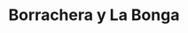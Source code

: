 ---
title: Borrachera y La Bonga
nombre_comunidad: Borrachera y La Bonga
municipio: El Bagre
departamento: Antioquia
descripcion: >-
  Son dos comunidades que quedan muy cerca, en total 90 familias (60 en la
  borrachera y 30 en La bonga), ubicada a 60 minutos de  la cabecera municipal
  por carretera destapada.  La mayoría del suelo de la comunidad está en reserva
  Forestal por lo que es un territorio con pequeñas montañas, bosques, pastos y
  abundante agua de quebradas cristalinas, gran variedad de especies de aves,
  reptiles, mamíferos y  peces nativos.  


  Son Apicultores y agricultores. Sobre sale la importancia de las juntanzas a
  ritos religiosos en la comunidad. Las dos veredas hacen parte del proceso de
  Reparación Colectiva Corregimiento de Puerto López y del proceso de tejedores
  y tejedoras de Entrelazando de la Unidad de Víctimas. 
num_personas: 0
num_familias: 90
min_distancia_casco_urbano: 60
km_distancia_casco_urbano: 18
vias_acceso: >-
  Se puede acceder mediante carretera destapada, por lo que se aconseja llegar
  en 4*4 ya que el estado de la vía es regular y hay riesgos de derrumbe
infraestructura_comunitaria:
  - Instituciones educativas (IE)
  - Espacios deportivos
  - Caseta comunal
notas_infraestructura_comunitaria: Caseta comunal en las dos veredas.
liderazgo_comunidad:
  - >-
    La JAC está funcionando en las dos veredas y están conformados los comités
    de trabajo salud y convivencia. La unidad productiva apícola ha permitido
    que las familias trabajen en ambas comunidades.
inclusion_diversidad_genero: >-
  Hay una organización de mujeres que se conformó  hace poco para la
  participación de un proyecto, pero en el momento no funciona, No hay
  organización de  jóvenes
comentarios_conectividad: >-
  No hay acceso a internet solo funciona con antenas satelitales que algunas
  familias compran y venden los datos.
punto_SOLE: Institución Educativa Borrachera.
comentarios_punto_SOLE:
  - https://padlet.com/comunidadelbagre/2owcca0zayiza2pq
ppales_actividades_economicas_vocacion_productiva:
  - Agricultura
  - Apicultura
  - Pesca
  - Reserva Forestal
  - Minería
comentarios_ppales_actividades_economicas_vocacion_productiva: null
comunidad_sostenible_uso_suelo: ''
org_con_proyeccion:
  - Gente y Bosque
  - Trópico Diverso
  - Campo Dulce
  - Unidad productiva de café
servicios_publicos_comunidades_focalizadas: []
comunidades_focalizadas_educacion_infraestructura_educativa: []
comunidades_focalizadas_practicas_organizativas:
  - Junta de Acción Comunal
  - Cultos religiosos
  - Asambleas comunitarias
  - Proyecto productivo Apícola
conectividad_minima: Malo
iniciativas_priorizadas:
  - >-
    Fortalecimiento integral y ampliación de la cadena apícola y la organización
    de pequeños productores de Gente y Bosque  
org_focalizada:
  - Gente y bosque
  - Asociación de apicultores del bajo Cauca y sur de Bolívar
  - Campo Dulce
  - Trópico Diverso
riesgo: ''
otros_programas_USAID:
  - 'No'
alianzas_colaboradores:
  - >-
    Trópico diverso (Fondos OCAD-PAZ)- PDET Aula educativa para los estudiantes
    de bachillerato
posibilidad_iniciativas_conjuntas_aliados_2: []
actividades_ocio:
  - Fútbol
  - Torneos deportivos
medios_comunicacion_narrativas_locales:
  - Medio Municipal
  - Radio Vida
  - Emisora La Nuestra
  - Emisora Latina Stereo
num_visitas_realizadas: 4
num_diagnosticos_rurales_participativos_realizados: 1
infraestructura_salud_atencion_psicosocial: []
notas_infraestructura_salud_atencion_psicosocial: >-
  A través del convenio HOMO USAID OIM el ESE HOSPITAL NUESTRA SEÑORA DEL CARMEN
  ofrece servicio de telemedicina para psiquiatría y psicología. 
num_visitas_predio: 20
grafica_ubicacion_geografica: /charts/municipios/el-bagre/ubicacion_geografica.html
url: /comunidad-focalizada/borrachera-y-la-bonga
imagen_iniciativas_productivas: null
imagen_medios_comunicacion: null
layout: single
download_file: /reportes/borrachera-y-la-bonga.pdf

---